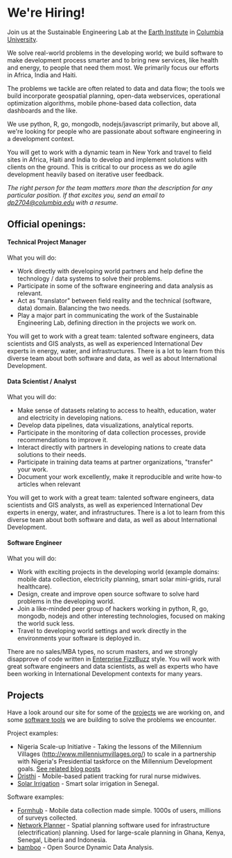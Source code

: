 # We're Hiring!

Join us at the Sustainable Engineering Lab at the [Earth Institute](http://earth.columbia.edu/) in [Columbia University](http://www.columbia.edu/). 

We solve real-world problems in the developing world; we build software to make development process smarter and to bring new services, like health and energy, to people that need them most. We primarily focus our efforts in Africa, India and Haiti.  

The problems we tackle are often related to data and data flow; the tools we build incorporate geospatial planning, open-data webservices, operational optimization algorithms, mobile phone-based data collection, data dashboards and the like.  

We use python, R, go, mongodb, nodejs/javascript primarily, but above all, we're looking for people who are passionate about software engineering in a development context.

You will get to work with a dynamic team in New York and travel to field sites in Africa, Haiti and India to develop and implement solutions with clients on the ground. This is critical to our process as we do agile development heavily based on iterative user feedback.

*The right person for the team matters more than the description for any particular position. If that excites you, send an email to [dp2704&#64;columbia.edu](mailto:dp2704@columbia.edu) with a resume.*

## Official openings:

####  Technical Project Manager 

What you will do:

 * Work directly with developing world partners and help define the technology / data systems to solve their problems.
 * Participate in some of the software engineering and data analysis as relevant.
 * Act as "translator" between field reality and the technical (software, data) domain. Balancing the two needs.
 * Play a major part in communicating the work of the Sustainable Engineering Lab, defining direction in the projects we work on.

You will get to work with a great team: talented software engineers, data scientists and GIS analysts, as well as experienced International Dev experts in energy, water, and infrastructures. There is a lot to learn from this diverse team about both software and data, as well as about International Development.

#### Data Scientist / Analyst

What you will do:

 * Make sense of datasets relating to access to health, education, water and electricity in developing nations.
 * Develop data pipelines, data visualizations, analytical reports.
 * Participate in the monitoring of data collection processes, provide recommendations to improve it.
 * Interact directly with partners in developing nations to create data solutions to their needs.
 * Participate in training data teams at partner organizations, "transfer" your work.
 * Document your work excellently, make it reproducible and write how-to articles when relevant

You will get to work with a great team: talented software engineers, data scientists and GIS analysts, as well as experienced International Dev experts in energy, water, and infrastructures. There is a lot to learn from this diverse team about both software and data, as well as about International Development.

#### Software Engineer

What you will do:

 * Work with exciting projects in the developing world (example domains: mobile data collection, electricity planning, smart solar mini-grids, rural healthcare).
 * Design, create and improve open source software to solve hard problems in the developing world.
 * Join a like-minded peer group of hackers working in python, R, go, mongodb, nodejs and other interesting technologies, focused on making the world suck less. 
 * Travel to developing world settings and work directly in the environments your software is deployed in.

There are no sales/MBA types, no scrum masters, and we strongly disapprove of code written in [Enterprise FizzBuzz](https://github.com/EnterpriseQualityCoding/FizzBuzzEnterpriseEdition) style. You will work with great software engineers and data scientists, as well as experts who have been working in International Development contexts for many years.

## Projects

Have a look around our site for some of the [projects](http://sel.columbia.edu/projects/) we are working on, and some [software tools](http://sel.columbia.edu/products-tools/) we are building to solve the problems we encounter.

Project examples:

 * Nigeria Scale-up Initiative - Taking the lessons of the Millennium Villages (http://www.millenniumvillages.org/) to scale in a partnership with Nigeria's Presidential taskforce on the Millennium Development goals. [See related blog posts](http://sel.columbia.edu/category/nigeria-scaleup/)
 * [Dristhi](http://sel.columbia.edu/dristhi/) - Mobile-based patient tracking for rural nurse midwives. 
 * [Solar Irrigation](http://sel.columbia.edu/projects) - Smart solar irrigation in Senegal.

Software examples:

 * [Formhub](http://formhub.org) - Mobile data collection made simple. 1000s of users, millions of surveys collected.
 * [Network Planner](http://networkplanner.modilabs.org) - Spatial planning software used for infrastructure (electrification) planning.  Used for large-scale planning in Ghana, Kenya, Senegal, Liberia and Indonesia.
 * [bamboo](http://bamboo.io) - Open Source Dynamic Data Analysis.


<link rel="stylesheet" href="http://sel.columbia.edu/wp-content/themes/migration-theme/style.css" type="text/css" media="screen,projection" />
